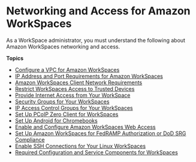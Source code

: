 # Networking and Access for Amazon WorkSpaces<a name="amazon-workspaces-networking"></a>

As a WorkSpace administrator, you must understand the following about Amazon WorkSpaces networking and access\.

**Topics**
+ [Configure a VPC for Amazon WorkSpaces](amazon-workspaces-vpc.md)
+ [IP Address and Port Requirements for Amazon WorkSpaces](workspaces-port-requirements.md)
+ [Amazon WorkSpaces Client Network Requirements](workspaces-network-requirements.md)
+ [Restrict WorkSpaces Access to Trusted Devices](trusted-devices.md)
+ [Provide Internet Access from Your WorkSpace](amazon-workspaces-internet-access.md)
+ [Security Groups for Your WorkSpaces](amazon-workspaces-security-groups.md)
+ [IP Access Control Groups for Your WorkSpaces](amazon-workspaces-ip-access-control-groups.md)
+ [Set Up PCoIP Zero Client for WorkSpaces](set-up-pcoip-zero-client.md)
+ [Set Up Android for Chromebooks](set-up-android-chromebook.md)
+ [Enable and Configure Amazon WorkSpaces Web Access](web-access.md)
+ [Set Up Amazon WorkSpaces for FedRAMP Authorization or DoD SRG Compliance](fips-encryption.md)
+ [Enable SSH Connections for Your Linux WorkSpaces](connect-to-linux-workspaces-with-ssh.md)
+ [Required Configuration and Service Components for WorkSpaces](required-service-components.md)